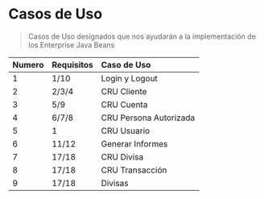 # Casos de Uso
> Casos de Uso designados que nos ayudarán a la implementación de los Enterprise Java Beans

| Numero | Requisitos | Caso de Uso |
|:--- | :---  | :---  |
| 1 | 1/10 |  Login y Logout |
| 2 | 2/3/4 | CRU Cliente |
| 3 | 5/9 | CRU Cuenta |
| 4 | 6/7/8 | CRU Persona Autorizada |
| 5 | 1 | CRU Usuario |
| 6 | 11/12 | Generar Informes |
| 7 | 17/18 | CRU Divisa |
| 8 | 17/18 | CRU Transacción |
| 9 | 17/18 | Divisas |